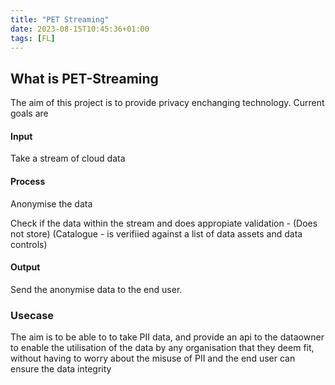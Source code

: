 ```yaml
---
title: "PET Streaming"
date: 2023-08-15T10:45:36+01:00
tags: [FL]
---
```

## What is PET-Streaming

The aim of this project is to provide privacy enchanging technology. Current goals are

#### Input

Take a stream of cloud data

#### Process

Anonymise the data

Check if the data within the stream and does appropiate validation - (Does not store) (Catalogue - is verifiied against a list of data assets and data controls)

#### Output

Send the anonymise data to the end user.


### Usecase

The aim is to be able to to take PII data, and provide an api to the dataowner to enable the utilisation of the data by any organisation that they deem fit, without having to worry about the misuse of PII and the end user can ensure the data integrity
